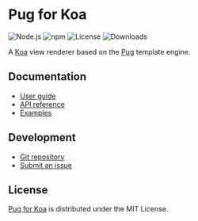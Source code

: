 # Pug for Koa
![Node.js](https://badgen.net/npm/node/@cedx/koa-pug) ![npm](https://badgen.net/npm/v/@cedx/koa-pug) ![License](https://badgen.net/npm/license/@cedx/koa-pug) ![Downloads](https://badgen.net/npm/dt/@cedx/koa-pug)

A [Koa](https://koajs.com) view renderer based on the [Pug](https://pugjs.org) template engine.

## Documentation
- [User guide](https://github.com/cedx/koa-pug/wiki)
- [API reference](https://cedx.github.io/koa-pug)
- [Examples](https://github.com/cedx/koa-pug/tree/main/example)

## Development
- [Git repository](https://github.com/cedx/koa-pug)
- [Submit an issue](https://github.com/cedx/koa-pug/issues)

## License
[Pug for Koa](https://github.com/cedx/koa-pug) is distributed under the MIT License.
